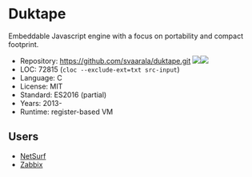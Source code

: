 # Duktape

Embeddable Javascript engine with a focus on portability and compact footprint.

* Repository: https://github.com/svaarala/duktape.git <img src="https://img.shields.io/github/stars/svaarala/duktape?label=&style=flat-square" /><img src="https://img.shields.io/github/last-commit/svaarala/duktape?label=&style=flat-square" />
* LOC:        72815 (`cloc --exclude-ext=txt src-input`)
* Language:   C
* License:    MIT
* Standard:   ES2016 (partial)
* Years:      2013-
* Runtime:    register-based VM

## Users

* [NetSurf](https://github.com/netsurf-browser/netsurf/tree/master/content/handlers/javascript)
* [Zabbix](https://github.com/zabbix/zabbix/tree/master/src/libs/zbxembed/)
